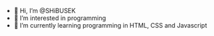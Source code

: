 - 👋 Hi, I’m @SHiBUSEK
- 👀 I’m interested in programming
- 🌱 I’m currently learning programming in HTML, CSS and Javascript
